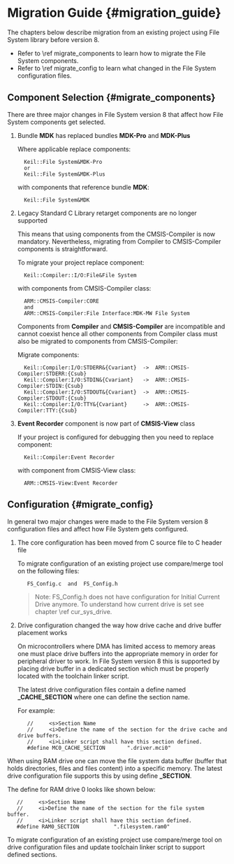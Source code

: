 # Migration Guide {#migration_guide}

The chapters below describe migration from an existing project using File System library before version 8.

- Refer to \ref migrate_components to learn how to migrate the File System components.
- Refer to \ref migrate_config to learn what changed in the File System configuration files.

## Component Selection {#migrate_components}

There are three major changes in File System version 8 that affect how File System components
get selected.

1. Bundle **MDK** has replaced bundles **MDK-Pro** and **MDK-Plus**

   Where applicable replace components:
   ```
     Keil::File System&MDK-Pro
     or
     Keil::File System&MDK-Plus
   ```

   with components that reference bundle **MDK**:
   ```
     Keil::File System&MDK
   ```

2. Legacy Standard C Library retarget components are no longer supported

   This means that using components from the CMSIS-Compiler is now mandatory. Nevertheless,
   migrating from Compiler to CMSIS-Compiler components is straightforward.

   To migrate your project replace component:
   ```
     Keil::Compiler::I/O:File&File System
   ```

   with components from CMSIS-Compiler class:
   ```
     ARM::CMSIS-Compiler:CORE
     and
     ARM::CMSIS-Compiler:File Interface:MDK-MW File System
   ```

   Components from **Compiler** and **CMSIS-Compiler** are incompatible and cannot coexist hence all other components from Compiler class must also be migrated to components from CMSIS-Compiler:

   Migrate components:
   ```
     Keil::Compiler:I/O:STDERR&{Cvariant}  ->  ARM::CMSIS-Compiler:STDERR:{Csub}
     Keil::Compiler:I/O:STDIN&{Cvariant}   ->  ARM::CMSIS-Compiler:STDIN:{Csub}
     Keil::Compiler:I/O:STDOUT&{Cvariant}  ->  ARM::CMSIS-Compiler:STDOUT:{Csub}
     Keil::Compiler:I/O:TTY&{Cvariant}     ->  ARM::CMSIS-Compiler:TTY:{Csub}
   ```

3. **Event Recorder** component is now part of **CMSIS-View** class

   If your project is configured for debugging then you need to replace component:
   ```
     Keil::Compiler:Event Recorder
   ```

   with component from CMSIS-View class:
   ```
     ARM::CMSIS-View:Event Recorder
   ```

## Configuration {#migrate_config}

In general two major changes were made to the File System version 8 configuration files and affect
how File System gets configured.

1. The core configuration has been moved from C source file to C header file

   To migrate configuration of an existing project use compare/merge tool on the following files:
   ```
      FS_Config.c  and  FS_Config.h
   ```
   > Note: FS_Config.h does not have configuration for Initial Current Drive anymore. To understand how current drive is set see chapter \ref cur_sys_drive.

2. Drive configuration changed the way how drive cache and drive buffer placement works

   On microcontrollers where DMA has limited access to memory areas one must place drive buffers into the appropriate memory in order for peripheral driver to work. In File System version 8 this is supported by placing drive buffer in a dedicated section which must be properly located with the toolchain linker script.

   The latest drive configuration files contain a define named **_CACHE_SECTION** where one can define the section name.

   For example:
   ```
      //     <s>Section Name
      //     <i>Define the name of the section for the drive cache and drive buffers.
      //     <i>Linker script shall have this section defined.
      #define MC0_CACHE_SECTION       ".driver.mci0"
   ```
  
  When using RAM drive one can move the file system data buffer (buffer that holds directories, files and files content) into a specific memory. The latest drive configuration file supports this by using define **_SECTION**.

  The define for RAM drive 0 looks like shown below:
  ```
     //     <s>Section Name
     //     <i>Define the name of the section for the file system buffer.
     //     <i>Linker script shall have this section defined.
     #define RAM0_SECTION           ".filesystem.ram0"
  ```
  To migrate configuration of an existing project use compare/merge tool on drive configuration files and update toolchain linker script to support defined sections.
